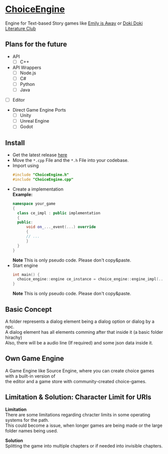 # [ChoiceEngine](https://github.com/GamingCrafthd/ChoiceEngine/releases)
Engine for Text-based Story games like [Emily is Away](https://store.steampowered.com/app/417860/Emily_is_Away/) or [Doki Doki Literature Club](https://ddlc.plus/)

## Plans for the future
- API
    - [ ] C++
- API Wrappers
    - [ ] Node.js
    - [ ] C#
    - [ ] Python
    - [ ] Java
- [ ] Editor
- Direct Game Engine Ports
    - [ ] Unity
    - [ ] Unreal Engine
    - [ ] Godot

## Install
- Get the latest release [here](https://github.com/GamingCrafthd/ChoiceEngine/releases)
- Move the `*.cpp` File and the `*.h` File into your codebase.
- Import using 
  ```cpp
  #include "ChoiceEngine.h"
  #include "ChoiceEngine.cpp"
  ```
- Create a implementation<br>
  **Example:**
  ```cpp
  namespace your_game
  {
    class ce_impl : public implementation
    {
    public:
        void on_..._event(...) override
        {
        // ...
        }
    }
  }
  ```
  **Note** This is only pseudo code. Please don't copy&paste.
- Start engine
  ```cpp
  int main() {
    choice_engine::engine ce_instance = choice_engine::engine_impl(..., ..., your_game::ce_impl);
  }
  ```
  **Note** This is only pseudo code. Please don't copy&paste.

## Basic Concept
A folder represents a dialog element being a dialog option or dialog by a npc.<br>
A dialog element has all elements comming after that inside it (a basic folder hirachy)<br>
Also, there will be a audio line (If required) and some json data inside it.<br>

## Own Game Engine
A Game Engine like Source Engine, where you can create choice games with a built-in version of <br>the editor and a game store with community-created choice-games.

## Limitation & Solution: Character Limit for URIs
**Limitation**<br>There are some limitations regarding chracter limits in some operating systems for the path.<br>
This could become a issue, when longer games are being made or the large folder names being used.

**Solution**<br>Splitting the game into multiple chapters or if needed into invisible chapters.
